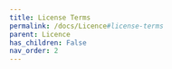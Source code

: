 ```yaml
---
title: License Terms
permalink: /docs/Licence#license-terms
parent: Licence
has_children: False
nav_order: 2
---
```

